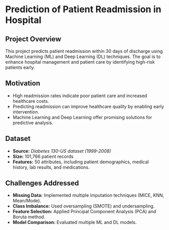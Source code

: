 # Prediction of Patient Readmission in Hospital  

## Project Overview  
This project predicts patient readmission within 30 days of discharge using Machine Learning (ML) and Deep Learning (DL) techniques. The goal is to enhance hospital management and patient care by identifying high-risk patients early.  

## Motivation  
- High readmission rates indicate poor patient care and increased healthcare costs.  
- Predicting readmission can improve healthcare quality by enabling early intervention.  
- Machine Learning and Deep Learning offer promising solutions for predictive analysis.  

## Dataset  
- **Source:** *Diabetes 130-US dataset (1999-2008)*  
- **Size:** 101,766 patient records  
- **Features:** 50 attributes, including patient demographics, medical history, lab results, and medications.  

## Challenges Addressed  
- **Missing Data:** Implemented multiple imputation techniques (MICE, KNN, Mean/Mode).  
- **Class Imbalance:** Used oversampling (SMOTE) and undersampling.  
- **Feature Selection:** Applied Principal Component Analysis (PCA) and Boruta method.  
- **Model Comparison:** Evaluated multiple ML and DL models.  
